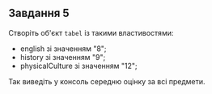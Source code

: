 ## Завдання 5

Створіть об'єкт `tabel` із такими властивостями:
- english зі значенням "8";
- history зі значенням "9";
- physicalCulture зі значенням "12";

Так виведіть у консоль середню оцінку за всі предмети.



